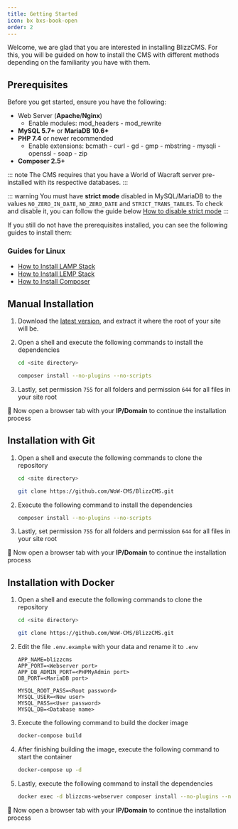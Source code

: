```yaml
---
title: Getting Started
icon: bx bxs-book-open
order: 2
---
```


Welcome, we are glad that you are interested in installing BlizzCMS. For this, you will be guided on how to install the CMS with different methods depending on the familiarity you have with them.

## Prerequisites

Before you get started, ensure you have the following:

- Web Server (**Apache**/**Nginx**)
    - Enable modules: mod_headers - mod_rewrite
- **MySQL 5.7+** or **MariaDB 10.6+**
- **PHP 7.4** or newer recommended
    - Enable extensions: bcmath - curl - gd - gmp - mbstring - mysqli - openssl - soap - zip
- **Composer 2.5+**

::: note
The CMS requires that you have a World of Wacraft server pre-installed with its respective databases.
:::

::: warning
You must have **strict mode** disabled in MySQL/MariaDB to the values `NO_ZERO_IN_DATE`, `NO_ZERO_DATE` and `STRICT_TRANS_TABLES`. To check and disable it, you can follow the guide below [How to disable strict mode](../blizzcms/guides/database/disable-strict-mode.md)
:::

If you still do not have the prerequisites installed, you can see the following guides to install them:

### Guides for Linux

- [How to Install LAMP Stack](../blizzcms/guides/linux/lamp-stack.md)
- [How to Install LEMP Stack](../blizzcms/guides/linux/lemp-stack.md)
- [How to Install Composer](../blizzcms/guides/linux/composer.md)

## Manual Installation

1. Download the [latest version](https://github.com/WoW-CMS/BlizzCMS/releases), and extract it where the root of your site will be.

2. Open a shell and execute the following commands to install the dependencies

    ```bash
    cd <site directory>

    composer install --no-plugins --no-scripts
    ```

3. Lastly, set permission `755` for all folders and permission `644` for all files in your site root

:tada: Now open a browser tab with your **IP/Domain** to continue the installation process

## Installation with Git

1. Open a shell and execute the following commands to clone the repository

    ```bash
    cd <site directory>

    git clone https://github.com/WoW-CMS/BlizzCMS.git
    ```

2. Execute the following command to install the dependencies

    ```bash
    composer install --no-plugins --no-scripts
    ```

3. Lastly, set permission `755` for all folders and permission `644` for all files in your site root

:tada: Now open a browser tab with your **IP/Domain** to continue the installation process

## Installation with Docker

1. Open a shell and execute the following commands to clone the repository

    ```bash
    cd <site directory>

    git clone https://github.com/WoW-CMS/BlizzCMS.git
    ```

2. Edit the file `.env.example` with your data and rename it to `.env`

    ```
    APP_NAME=blizzcms
    APP_PORT=<Webserver port>
    APP_DB_ADMIN_PORT=<PHPMyAdmin port>
    DB_PORT=<MariaDB port>

    MYSQL_ROOT_PASS=<Root password>
    MYSQL_USER=<New user>
    MYSQL_PASS=<User password>
    MYSQL_DB=<Database name>
    ```

3. Execute the following command to build the docker image

    ```bash
    docker-compose build
    ```

4. After finishing building the image, execute the following command to start the container

    ```bash
    docker-compose up -d
    ```

5. Lastly, execute the following command to install the dependencies

    ```bash
    docker exec -d blizzcms-webserver composer install --no-plugins --no-scripts --no-interaction --no-progress
    ```

:tada: Now open a browser tab with your **IP/Domain** to continue the installation process
